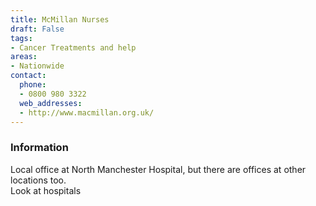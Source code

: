 ```yaml
---
title: McMillan Nurses
draft: False
tags:
- Cancer Treatments and help
areas:
- Nationwide
contact:
  phone:
  - 0800 980 3322
  web_addresses:
  - http://www.macmillan.org.uk/
---
```


### Information
Local office at North Manchester Hospital, but there are offices at other locations too.  
Look at hospitals